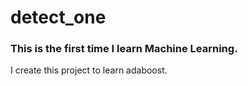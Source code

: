 # detect_one
### This is the first time I learn Machine Learning.

I create this project to learn adaboost.
